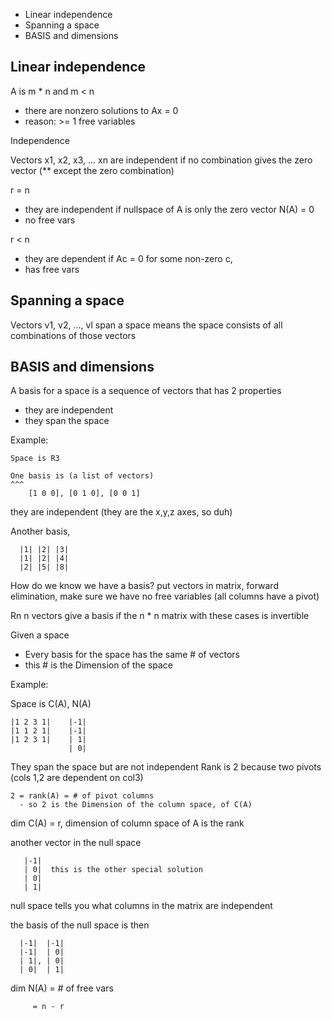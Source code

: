 - Linear independence
- Spanning a space
- BASIS and dimensions

## Linear independence

A is m * n and m < n
- there are nonzero solutions to Ax = 0
- reason: >= 1 free variables

Independence

Vectors x1, x2, x3, ... xn are independent if no combination gives the zero vector (** except the zero combination)

r = n
- they are independent if nullspace of A is only the zero vector N(A) = 0
- no free vars

r < n
- they are dependent if Ac = 0 for some non-zero c,
- has free vars

## Spanning a space

Vectors v1, v2, ..., vl span a space means the space consists of all combinations of those vectors

## BASIS and dimensions

A basis for a space is a sequence of vectors that has 2 properties
- they are independent
- they span the space


Example:


    Space is R3

    One basis is (a list of vectors)
    ^^^
        [1 0 0], [0 1 0], [0 0 1]

they are independent (they are the x,y,z axes, so duh)

Another basis,

      |1| |2| |3|
      |1| |2| |4|
      |2| |5| |8|  


How do we know we have a basis?  put vectors in matrix, forward elimination,
make sure we have no free variables (all columns have a pivot)

Rn n vectors give a basis if the n * n matrix with these cases is invertible

Given a space
- Every basis for the space has the same # of vectors
- this # is the Dimension of the space



Example:

Space is C(A),   N(A)

    |1 2 3 1|    |-1|
    |1 1 2 1|    |-1|
    |1 2 3 1|    | 1|
                 | 0|

They span the space but are not independent
Rank is 2 because two pivots (cols 1,2 are dependent on col3)

    2 = rank(A) = # of pivot columns
      - so 2 is the Dimension of the column space, of C(A)

dim C(A) = r, dimension of column space of A is the rank


another vector in the null space

       |-1|
       | 0|  this is the other special solution
       | 0|
       | 1|

null space tells you what columns in the matrix are independent

the basis of the null space is then

      |-1|  |-1|
      |-1|  | 0|
      | 1|, | 0|
      | 0|  | 1|


dim N(A) = # of free vars

         = n - r

